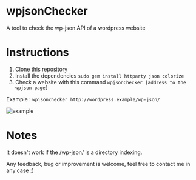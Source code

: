# wpjsonChecker
A tool to check the wp-json API of a wordpress website

# Instructions
1. Clone this repository
2. Install the dependencies `sudo gem install httparty json colorize`
3. Check a website with this command `wpjsonChecker [address to the wpjson page]`

Example : `wpjsonchecker http://wordpress.example/wp-json/`

![example](https://user-images.githubusercontent.com/40743997/96457040-95b6bf80-121f-11eb-966d-4bba52c20668.png)

# Notes
It doesn't work if the /wp-json/ is a directory indexing.

Any feedback, bug or improvement is welcome, feel free to contact me in any case :)
